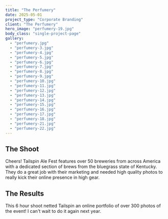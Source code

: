 ```yaml
---
title: "The Perfumery"
date: 2025-05-01
project_type: "Corporate Branding"
client: "The Perfumery"
hero_image: "perfumery-19.jpg"
body_class: "single-project-page"
gallery:
  - "perfumery.jpg"
  - "perfumery-3.jpg"
  - "perfumery-4.jpg"
  - "perfumery-5.jpg"
  - "perfumery-6.jpg"
  - "perfumery-7.jpg"
  - "perfumery-8.jpg"
  - "perfumery-9.jpg"
  - "perfumery-10.jpg"
  - "perfumery-11.jpg"
  - "perfumery-12.jpg"
  - "perfumery-13.jpg"
  - "perfumery-14.jpg"
  - "perfumery-15.jpg"
  - "perfumery-16.jpg"
  - "perfumery-17.jpg"
  - "perfumery-18.jpg"
  - "perfumery-21.jpg"
  - "perfumery-22.jpg"
---
```


## The Shoot

Cheers! Tailspin Ale Fest features over 50 breweries from across America with a dedicated section of brews from the bluegrass state of Kentucky. They do a great job with their marketing and needed high quality photos to really kick their online presence in high gear. 

## The Results

This 6 hour shoot netted Tailspin an online portfolio of over 300 photos of the event! I can't wait to do it again next year.
